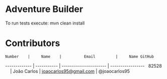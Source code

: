 # Adventure Builder

To run tests execute: mvn clean install

# Contributors

    Number    |     Name    |          Email         |     Name GitHub
------------- | ----------- | ---------------------- | -----------------
    82528     | João Carlos | joaocarlos95@gmail.com |    @joaocarlos95
